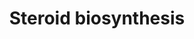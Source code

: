 ---
annotations:
- type: Pathway Ontology
  value: steroid hormone biosynthetic pathway
authors:
- MaintBot
- Egonw
- Lindarieswijk
- Eweitz
description: ''
last-edited: 2021-05-25
organisms:
- Canis familiaris
redirect_from:
- /index.php/Pathway:WP1143
- /instance/WP1143
schema-jsonld:
- '@context': https://schema.org/
  '@id': https://wikipathways.github.io/pathways/WP1143.html
  '@type': Dataset
  creator:
    '@type': Organization
    name: WikiPathways
  description: ''
  keywords:
  - Estradiol
  - HSD3B1
  - HSD17B2
  - Steroid-19-Hydroxylase
  - Estrone
  - Hydroxyprogesterone aldolase
  - Androstenedione
  - 17-alpha-OH-Progesterone
  - LOC477807
  - Cholesterol
  - 17-alpha-OH-Pregnenolone
  - Androstenediol
  - DHA
  - F13B
  - HSD17B1
  - Testosterone
  - HSD17B7
  - HSD3B2
  - Progesterone
  - Pregnenolone
  - HSD17B4
  - HSD17B3
  - Dihydrotestosterone
  license: CC0
  name: Steroid biosynthesis
seo: CreativeWork
title: Steroid biosynthesis
wpid: WP1143
---